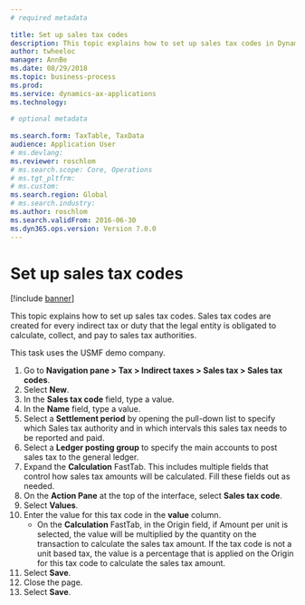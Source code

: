 ```yaml
--- 
# required metadata 
 
title: Set up sales tax codes
description: This topic explains how to set up sales tax codes in Dynamics 365 Finance. 
author: twheeloc
manager: AnnBe 
ms.date: 08/29/2018
ms.topic: business-process 
ms.prod:  
ms.service: dynamics-ax-applications 
ms.technology:  
 
# optional metadata 
 
ms.search.form: TaxTable, TaxData   
audience: Application User 
# ms.devlang:  
ms.reviewer: roschlom
# ms.search.scope: Core, Operations 
# ms.tgt_pltfrm:  
# ms.custom:  
ms.search.region: Global
# ms.search.industry: 
ms.author: roschlom
ms.search.validFrom: 2016-06-30 
ms.dyn365.ops.version: Version 7.0.0 
---
```

# Set up sales tax codes

[!include [banner](../../includes/banner.md)]

This topic explains how to set up sales tax codes. Sales tax codes are created for every indirect tax or duty that the legal entity is obligated to calculate, collect, and pay to sales tax authorities.

This task uses the USMF demo company.

1. Go to **Navigation pane > Tax > Indirect taxes > Sales tax > Sales tax codes**.
2. Select **New**.
3. In the **Sales tax code** field, type a value.
4. In the **Name** field, type a value.
5. Select a **Settlement period** by opening the pull-down list to specify which Sales tax authority and in which intervals this sales tax needs to be reported and paid.
6. Select a **Ledger posting group** to specify the main accounts to post sales tax to the general ledger.
7. Expand the **Calculation** FastTab. This includes multiple fields that control how sales tax amounts will be calculated. Fill these fields out as needed.  
8. On the **Action Pane** at the top of the interface, select **Sales tax code**.
9. Select **Values**.
10. Enter the value for this tax code in the **value** column.
    - On the **Calculation** FastTab, in the Origin field, if Amount per unit is selected, the value will be multiplied by the quantity on the transaction to calculate the sales tax amount.  If the tax code is not a unit based tax, the value is a percentage that is applied on the Origin for this tax code to calculate the sales tax amount.     
11. Select **Save**.
12. Close the page.
13. Select **Save**.


